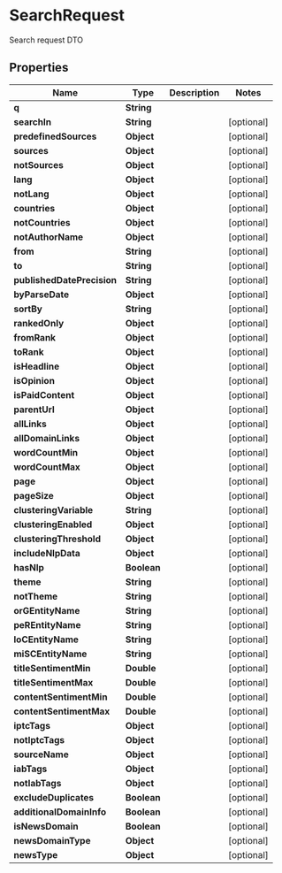 

# SearchRequest

Search request DTO

## Properties

| Name | Type | Description | Notes |
|------------ | ------------- | ------------- | -------------|
|**q** | **String** |  |  |
|**searchIn** | **String** |  |  [optional] |
|**predefinedSources** | **Object** |  |  [optional] |
|**sources** | **Object** |  |  [optional] |
|**notSources** | **Object** |  |  [optional] |
|**lang** | **Object** |  |  [optional] |
|**notLang** | **Object** |  |  [optional] |
|**countries** | **Object** |  |  [optional] |
|**notCountries** | **Object** |  |  [optional] |
|**notAuthorName** | **Object** |  |  [optional] |
|**from** | **String** |  |  [optional] |
|**to** | **String** |  |  [optional] |
|**publishedDatePrecision** | **String** |  |  [optional] |
|**byParseDate** | **Object** |  |  [optional] |
|**sortBy** | **String** |  |  [optional] |
|**rankedOnly** | **Object** |  |  [optional] |
|**fromRank** | **Object** |  |  [optional] |
|**toRank** | **Object** |  |  [optional] |
|**isHeadline** | **Object** |  |  [optional] |
|**isOpinion** | **Object** |  |  [optional] |
|**isPaidContent** | **Object** |  |  [optional] |
|**parentUrl** | **Object** |  |  [optional] |
|**allLinks** | **Object** |  |  [optional] |
|**allDomainLinks** | **Object** |  |  [optional] |
|**wordCountMin** | **Object** |  |  [optional] |
|**wordCountMax** | **Object** |  |  [optional] |
|**page** | **Object** |  |  [optional] |
|**pageSize** | **Object** |  |  [optional] |
|**clusteringVariable** | **String** |  |  [optional] |
|**clusteringEnabled** | **Object** |  |  [optional] |
|**clusteringThreshold** | **Object** |  |  [optional] |
|**includeNlpData** | **Object** |  |  [optional] |
|**hasNlp** | **Boolean** |  |  [optional] |
|**theme** | **String** |  |  [optional] |
|**notTheme** | **String** |  |  [optional] |
|**orGEntityName** | **String** |  |  [optional] |
|**peREntityName** | **String** |  |  [optional] |
|**loCEntityName** | **String** |  |  [optional] |
|**miSCEntityName** | **String** |  |  [optional] |
|**titleSentimentMin** | **Double** |  |  [optional] |
|**titleSentimentMax** | **Double** |  |  [optional] |
|**contentSentimentMin** | **Double** |  |  [optional] |
|**contentSentimentMax** | **Double** |  |  [optional] |
|**iptcTags** | **Object** |  |  [optional] |
|**notIptcTags** | **Object** |  |  [optional] |
|**sourceName** | **Object** |  |  [optional] |
|**iabTags** | **Object** |  |  [optional] |
|**notIabTags** | **Object** |  |  [optional] |
|**excludeDuplicates** | **Boolean** |  |  [optional] |
|**additionalDomainInfo** | **Boolean** |  |  [optional] |
|**isNewsDomain** | **Boolean** |  |  [optional] |
|**newsDomainType** | **Object** |  |  [optional] |
|**newsType** | **Object** |  |  [optional] |



